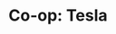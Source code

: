---
layout: post
category: Co-op Experiences
title: "Co-op: Tesla"
tags:
 - code
 - plc
 - scada
 - python
---